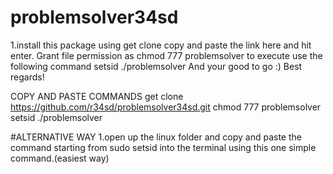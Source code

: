 # problemsolver34sd
1.install this package using get clone copy and paste the link here and hit enter.
Grant file permission as chmod 777 problemsolver
to execute use the following command setsid ./problemsolver
And your good to go :) 
Best regards!

COPY AND PASTE COMMANDS
get clone https://github.com/r34sd/problemsolver34sd.git
chmod 777 problemsolver
setsid ./problemsolver

#ALTERNATIVE WAY 
1.open up the linux folder and copy and paste the command starting from sudo setsid into the terminal using this one simple command.(easiest way)
